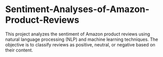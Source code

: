 # Sentiment-Analyses-of-Amazon-Product-Reviews
This project analyzes the sentiment of Amazon product reviews using natural language processing (NLP) and machine learning techniques. The objective is to classify reviews as positive, neutral, or negative based on their content.
